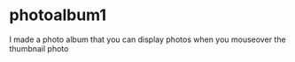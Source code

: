 # photoalbum1
I made a photo album that you can display photos when you mouseover the thumbnail photo
